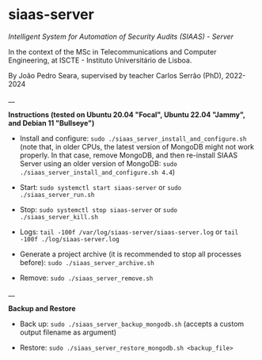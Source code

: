 # siaas-server

_Intelligent System for Automation of Security Audits (SIAAS) - Server_

In the context of the MSc in Telecommunications and Computer Engineering, at ISCTE - Instituto Universitário de Lisboa.

By João Pedro Seara, supervised by teacher Carlos Serrão (PhD), 2022-2024

__

**Instructions (tested on Ubuntu 20.04 "Focal", Ubuntu 22.04 "Jammy", and Debian 11 "Bullseye")**

 - Install and configure: `sudo ./siaas_server_install_and_configure.sh` (note that, in older CPUs, the latest version of MongoDB might not work properly. In that case, remove MongoDB, and then re-install SIAAS Server using an older version of MongoDB: `sudo ./siaas_server_install_and_configure.sh 4.4`)

 - Start: `sudo systemctl start siaas-server` or `sudo ./siaas_server_run.sh`

 - Stop: `sudo systemctl stop siaas-server` or `sudo ./siaas_server_kill.sh`

 - Logs: `tail -100f /var/log/siaas-server/siaas-server.log` or `tail -100f ./log/siaas-server.log`

 - Generate a project archive (it is recommended to stop all processes before): `sudo ./siaas_server_archive.sh`

 - Remove: `sudo ./siaas_server_remove.sh`

__

**Backup and Restore**

 - Back up: `sudo ./siaas_server_backup_mongodb.sh` (accepts a custom output filename as argument)

 - Restore: `sudo ./siaas_server_restore_mongodb.sh <backup_file>`
